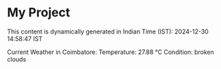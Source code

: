 # My Project

This content is dynamically generated in Indian Time (IST): 2024-12-30 14:58:47 IST


Current Weather in Coimbatore:
Temperature: 27.88 °C
Condition: broken clouds

